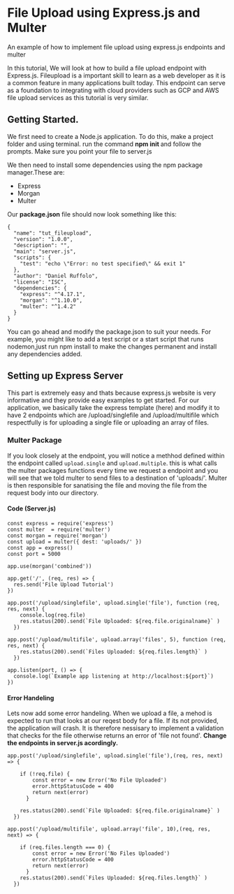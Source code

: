 # File Upload using Express.js and Multer
An example of how to implement file upload using express.js endpoints and multer

In this tutorial, We will look at how to build a file upload endpoint with Express.js. Fileupload is a important skill to learn as a web developer as it is a common feature in many applications built today. This endpoint can serve as a foundation to integrating with cloud providers such as GCP and AWS file upload services as this tutorial is very similar.

## Getting Started.
We first need to create a Node.js application. To do this, make a project folder and using terminal.
run the command <strong>npm init </strong> and follow the prompts. Make sure you point your file to server.js

We then need to install some dependencies using the npm package manager.These are:
- Express
- Morgan
- Multer
       
Our <strong>package.json</strong> file should now look something like this:
```
{
  "name": "tut_fileupload",
  "version": "1.0.0",
  "description": "",
  "main": "server.js",
  "scripts": {
    "test": "echo \"Error: no test specified\" && exit 1"
  },
  "author": "Daniel Ruffolo",
  "license": "ISC",
  "dependencies": {
    "express": "^4.17.1",
    "morgan": "^1.10.0",
    "multer": "^1.4.2"
  }
}
```

You can go ahead and modify the package.json to suit your needs. For example, you might like to add a test script or a start script that runs nodemon,just run npm install to make the changes permanent and install any dependencies added.

## Setting up Express Server

This part is extremely easy and thats because express.js website is very informative and they provide easy examples to get started.
For our application, we basically take the express template (here) and modify it to have 2 endpoints which are /upload/singlefile and /upload/multifile which respectfully is for uploading a single file or uploading an array of files.

### Multer Package
If you look closely at the endpoint, you will notice a methhod defined within the endpoint called `upload.single` and `upload.multiple`.  this is what calls the multer packages functions every time we request a endpoint and you will see that we told multer to send files to a destination of 'uploads/'. Multer is then responsible for sanatising the file and moving the file from the request body into our directory.

#### Code (Server.js)
```
const express = require('express')
const multer  = require('multer')
const morgan = require('morgan')
const upload = multer({ dest: 'uploads/' })
const app = express()
const port = 5000

app.use(morgan('combined'))

app.get('/', (req, res) => {
  res.send('File Upload Tutorial')
})

app.post('/upload/singlefile', upload.single('file'), function (req, res, next) {
    console.log(req.file)
    res.status(200).send(`File Uploaded: ${req.file.originalname}` )
  })

app.post('/upload/multifile', upload.array('files', 5), function (req, res, next) {
    res.status(200).send(`Files Uploaded: ${req.files.length}` )
  })

app.listen(port, () => {
  console.log(`Example app listening at http://localhost:${port}`)
})
```
#### Error Handeling
Lets now add some error handeling. When we upload a file, a mehod is expected to run that looks at our reqest body for a file. If its not provided,
the application will crash. It is therefore nessisary to implement a validation that checks for the file otherwise returns an error of 'file not found'.
<strong>Change the endpoints in server.js acordingly.</strong>

```
app.post('/upload/singlefile', upload.single('file'),(req, res, next) => {

    if (!req.file) {
        const error = new Error('No File Uploaded')
        error.httpStatusCode = 400
        return next(error)
      }
   
    res.status(200).send(`File Uploaded: ${req.file.originalname}` )
  })

app.post('/upload/multifile', upload.array('file', 10),(req, res, next) => {

    if (req.files.length === 0) {
        const error = new Error('No Files Uploaded')
        error.httpStatusCode = 400
        return next(error)
      }
    res.status(200).send(`Files Uploaded: ${req.files.length}` )
  })
  ```




